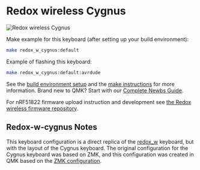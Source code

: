 Redox wireless Cygnus
=======

![Redox wireless Cygnus](https://i.imgur.com/jDlgLBN.jpg)

Make example for this keyboard (after setting up your build environment):

```sh
make redox_w_cygnus:default
```

Example of flashing this keyboard:

```sh
make redox_w_cygnus:default:avrdude
```

See the [build environment setup](https://docs.qmk.fm/#/getting_started_build_tools) and the [make instructions](https://docs.qmk.fm/#/getting_started_make_guide) for more information. Brand new to QMK? Start with our [Complete Newbs Guide](https://docs.qmk.fm/#/newbs).

For nRF51822 firmware upload instruction and development see [the Redox wireless firmware repository](https://github.com/mattdibi/redox-w-firmware).

## Redox-w-cygnus Notes

This keyboard configuration is a direct replica of the [redox_w](https://github.com/qmk/qmk_firmware/tree/master/keyboards/redox_w) keyboard, but with the layout of the Cygnus keyboard. The original configuration for the Cygnus keyboard was based on ZMK, and this configuration was created in QMK based on the [ZMK configuration](https://github.com/Eloy98/zmk-for-cygnus).
